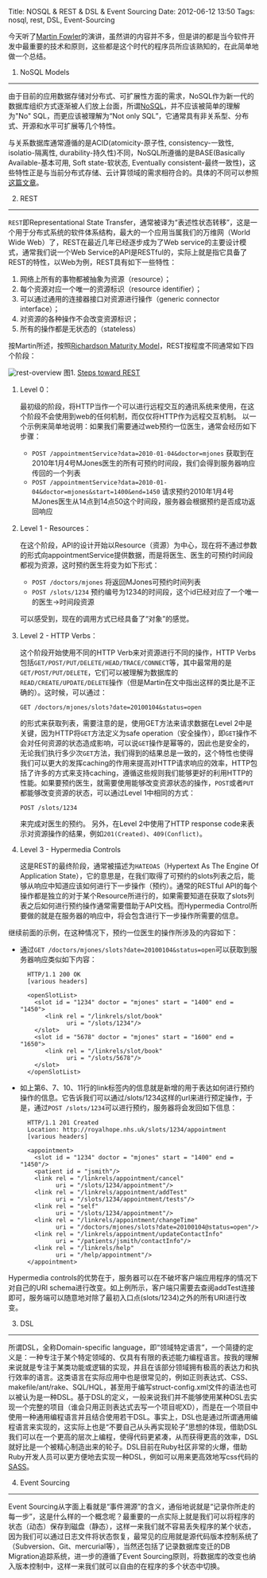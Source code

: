 Title: NOSQL & REST & DSL & Event Sourcing
Date: 2012-06-12 13:50
Tags: nosql, rest, DSL, Event-Sourcing

今天听了[Martin Fowler](http://www.martinfowler.com)的演讲，虽然讲的内容并不多，但是讲的都是当今软件开发中最重要的技术和原则，这些都是这个时代的程序员所应该熟知的，在此简单地做一个总结。
1. NoSQL Models
----------------
由于目前的应用数据存储对分布式、可扩展性方面的需求，NoSQL作为新一代的数据库组织方式逐渐被人们放上台面，所谓[NoSQL](http://nosql-database.org/)，并不应该被简单的理解为"No" SQL，而更应该被理解为“Not only SQL”，它通常具有非关系型、分布式、开源和水平可扩展等几个特性。

与关系数据库通常遵循的是ACID(atomicity-原子性, consistency-一致性, isolatio-隔离性, durability-持久性)不同，NoSQL所遵循的是BASE(Basically Available-基本可用, Soft state-软状态, Eventually consistent-最终一致性)，这些特性正是与当前分布式存储、云计算领域的需求相符合的。具体的不同可以参照[这篇文章](http://it.toolbox.com/blogs/oracle-guide/acid-vs-base-25938)。

2. REST
----------------
`REST`即Representational State Transfer，通常被译为“表述性状态转移”，这是一个用于分布式系统的软件体系结构，最大的一个应用当属我们的万维网（World Wide Web）了，REST在最近几年已经逐步成为了Web service的主要设计模式，通常我们说一个Web Service的API是RESTful的，实际上就是指它具备了REST的特性，以Web为例，REST具有如下一些特性：

1. 网络上所有的事物都被抽象为资源（resource）；
2. 每个资源对应一个唯一的资源标识（resource identifier）；
3. 可以通过通用的连接器接口对资源进行操作（generic connector interface）；
4. 对资源的各种操作不会改变资源标识；
5. 所有的操作都是无状态的（stateless）

按Martin所述，按照[Richardson Maturity Model](http://martinfowler.com/articles/richardsonMaturityModel.html)，REST按程度不同通常如下四个阶段：

![rest-overview](http://martinfowler.com/articles/images/richardsonMaturityModel/overview.png)
图1. [Steps toward REST](http://martinfowler.com/articles/images/richardsonMaturityModel/overview.png)

1.  Level 0：

    最初级的阶段，将HTTP当作一个可以进行远程交互的通讯系统来使用，在这个阶段不会使用到web的任何机制，而仅仅将HTTP作为远程交互机制。
以一个示例来简单地说明：如果我们需要通过web预约一位医生，通常会经历如下步骤：
    -  `POST /appointmentService?data=2010-01-04&doctor=mjones`
        获取到在2010年1月4号MJones医生的所有可预约时间段，我们会得到服务器响应传回的一个列表
    -  `POST /appointmentService?data=2010-01-04&doctor=mjones&start=1400&end=1450`
        请求预约2010年1月4号MJones医生从14点到14点50这个时间段，服务器会根据预约是否成功返回响应

2.  Level 1 - Resources：
    
    在这个阶段，API的设计开始以Resource（资源）为中心，现在将不通过参数的形式向appointmentService提供数据，而是将医生、医生的可预约时间段都视为资源，这时预约医生将变为如下形式：
    -  `POST /doctors/mjones`  将返回MJones可预约时间列表
    -  `POST /slots/1234`      预约编号为1234的时间段，这个id已经对应了一个唯一的医生->时间段资源
    
    可以感受到，现在的调用方式已经具备了“对象”的感觉。
    
3.  Level 2 - HTTP Verbs：
    
    这个阶段开始使用不同的HTTP Verb来对资源进行不同的操作，HTTP Verbs包括`GET/POST/PUT/DELETE/HEAD/TRACE/CONNECT`等，其中最常用的是`GET/POST/PUT/DELETE`，它们可以被理解为数据库的`READ/CREATE/UPDATE/DELETE`操作（但是Martin在文中指出这样的类比是不正确的）。这时候，可以通过：
        
    `GET /doctors/mjones/slots?date=20100104&status=open`
        
    的形式来获取列表，需要注意的是，使用GET方法来请求数据在Level 2中是关键，因为HTTP将`GET`方法定义为safe operation（安全操作），即`GET`操作不会对任何资源的状态造成影响，可以说`GET`操作是幂等的，因此也是安全的，无论我们执行多少次`GET`方法，我们得到的结果总是一致的，这个特性也使得我们可以更大的发挥caching的作用来提高对HTTP请求响应的效率，HTTP包括了许多的方式来支持caching，遵循这些规则我们能够更好的利用HTTP的性能。如果要预约医生，就需要使用能够改变资源状态的操作，`POST`或者`PUT`都能够改变资源的状态，可以通过Level 1中相同的方式：
    
    `POST /slots/1234`
    
    来完成对医生的预约。
    另外，在Level 2中使用了HTTP response code来表示对资源操作的结果，例如`201(Created)`、`409(Conflict)`。

4.  Level 3 - Hypermedia Controls

    这是REST的最终阶段，通常被描述为`HATEOAS`（Hypertext As The Engine Of Application State），它的意思是，在我们取得了可预约的slots列表之后，能够从响应中知道应该如何进行下一步操作（预约）。通常的RESTful API的每个操作都是独立的对于某个Resource所进行的，如果需要知道在获取了slots列表之后如何进行预约操作通常需要借助于API文档。而Hypermedia Control所要做的就是在服务器的响应中，将会包含进行下一步操作所需要的信息。

继续前面的示例，在这种情况下，预约一位医生的操作所涉及的内容如下：

* 通过`GET /doctors/mjones/slots?date=20100104&status=open`可以获取到服务器响应类似如下内容：

        HTTP/1.1 200 OK
        [various headers]
        
        <openSlotList>
          <slot id = "1234" doctor = "mjones" start = "1400" end = "1450">
             <link rel = "/linkrels/slot/book" 
                   uri = "/slots/1234"/>
          </slot>
          <slot id = "5678" doctor = "mjones" start = "1600" end = "1650">
             <link rel = "/linkrels/slot/book" 
                   uri = "/slots/5678"/>
          </slot>
        </openSlotList>

* 如上第6、7、10、11行的link标签内的信息就是新增的用于表达如何进行预约操作的信息。它告诉我们可以通过/slots/1234这样的url来进行预定操作，于是，通过`POST /slots/1234`可以进行预约，服务器将会发回如下信息：

        HTTP/1.1 201 Created
        Location: http://royalhope.nhs.uk/slots/1234/appointment
        [various headers]
        
        <appointment>
          <slot id = "1234" doctor = "mjones" start = "1400" end = "1450"/>
          <patient id = "jsmith"/>
          <link rel = "/linkrels/appointment/cancel"
                uri = "/slots/1234/appointment"/>
          <link rel = "/linkrels/appointment/addTest"
                uri = "/slots/1234/appointment/tests"/>
          <link rel = "self"
                uri = "/slots/1234/appointment"/>
          <link rel = "/linkrels/appointment/changeTime"
                uri = "/doctors/mjones/slots?date=20100104@status=open"/>
          <link rel = "/linkrels/appointment/updateContactInfo"
                uri = "/patients/jsmith/contactInfo"/>
          <link rel = "/linkrels/help"
                uri = "/help/appointment"/>
        </appointment>

Hypermedia controls的优势在于，服务器可以在不破坏客户端应用程序的情况下对自己的URI schema进行改变。如上例所示，客户端只需要去查阅addTest连接即可，服务端可以随意地对除了最初入口点(slots/1234)之外的所有URI进行改变。

3. DSL
----------------
所谓DSL，全称Domain-specific language，即“领域特定语言”，一个简捷的定义是：一种专注于某个特定领域的、仅具有有限的表述能力编程语言。按我的理解来说就是专注于某类功能或逻辑的实现，并且在该部分领域拥有极高的表达力和执行效率的语言。这类语言在实际应用中也是很常见的，例如正则表达式、CSS、makefile/ant/rake、SQL/HQL，甚至用于编写struct-config.xml文件的语法也可以被认为是一种DSL。基于DSL的定义，一般来说我们并不能够使用某种DSL去实现一个完整的项目（谁会只用正则表达式去写一个项目呢XD），而是在一个项目中使用一种通用编程语言并且结合使用若干DSL。事实上，DSL也是通过所谓通用编程语言来实现的，这实际上也是“不要自己从头再实现轮子”思想的体现，借助DSL我们可以在一个更高的层次上编程，使得代码更紧凑，从而获得更高的效率，DSL就好比是一个被精心制造出来的轮子。DSL目前在Ruby社区非常的火爆，借助Ruby开发人员可以更方便地去实现一种DSL，例如可以用来更高效地写css代码的[SASS](http://sass-lang.com)。

4. Event Sourcing
----------------
Event Sourcing从字面上看就是“事件溯源”的含义，通俗地说就是“记录你所走的每一步”，这是什么样的一个概念呢？最重要的一点实际上就是我们可以将程序的状态（动态）保存到磁盘（静态），这样一来我们就不容易丢失程序的某个状态，因为我们可以通过日志文件将状态恢复，最常见的应用就是源代码版本控制系统了（Subversion、Git、mercurial等），当然还包括了记录数据库变迁的DB Migration追踪系统，进一步的遵循了Event Sourcing原则，将数据库的改变也纳入版本控制中，这样一来我们就可以自由的在程序的多个状态中切换。   